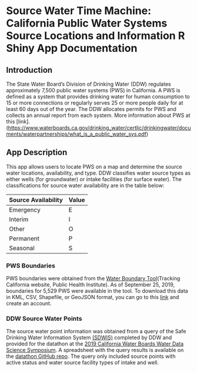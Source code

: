 # Source Water Time Machine: California Public Water Systems Source Locations and Information R Shiny App Documentation

## Introduction
The State Water Board’s Division of Drinking Water (DDW) regulates approximately 7,500 public water systems (PWS) in California. A PWS is defined as a system that provides drinking water for human consumption to 15 or more connections or regularly serves 25 or more people daily for at least 60 days out of the year. The DDW allocates permits for PWS and collects an annual report from each system. More information about PWS at this [link]. (https://www.waterboards.ca.gov/drinking_water/certlic/drinkingwater/documents/waterpartnerships/what_is_a_public_water_sys.pdf)

## App Description
This app allows users to locate PWS on a map and determine the source water locations, availability, and type. DDW classifies water source types as either wells (for groundwater) or intake facilities (for surface water). The classifications for source water availability are in the table below:

Source Availability | Value
--- | ---
Emergency | E
Interim | I
Other | O
Permanent | P 
Seasonal | S

### PWS Boundaries
PWS boundaries were obtained from the [Water Boundary Tool](https://trackingcalifornia.org/water)(Tracking California website, Public Health Institute). As of September 25, 2019, boundaries for 5,529 PWS were available in the tool. To download this data in KML, CSV, Shapefile, or GeoJSON format, you can go to this [link](https://trackingcalifornia.org/water/login) and create an account. 

### DDW Source Water Points
The source water point information was obtained from a query of the Safe Drinking Water Information System [(SDWIS)](https://sdwis.waterboards.ca.gov/PDWW/) completed by DDW and provided for the datathon at the [2019 California Water Boards Water Data Science Symposium](https://www.waterboards.ca.gov/resources/data_databases/wq_science_symposium.html). A spreadsheet with the query results is available on the [datathon GitHub repo](https://github.com/CAWaterBoardDataCenter/PWStoSources/blob/master/20190619%20DDW%20Source%20Points.xlsx). The query only included source points with active status and water source facility types of intake and well. 





